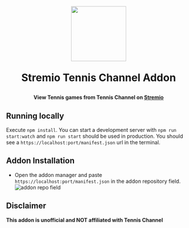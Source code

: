 <h1 align="center">
  <img width="150" src="https://i.pinimg.com/originals/34/85/8c/34858c396585f2f36851cca0db1c7da1.png" />
  <p>Stremio Tennis Channel Addon</p>
</h1>

<h4 align="center">View Tennis games from Tennis Channel on <a href="https://www.stremio.com/" target="_blank">Stremio</a></h4>

## Running locally
Execute `npm install`. 
You can start a development server with `npm run start:watch` and `npm run start` should be used in production.
You should see a `https://localhost:port/manifest.json` url in the terminal.

## Addon Installation
* Open the addon manager and paste `https://localhost:port/manifest.json` in the addon repository field.<br>
![addon repo field](https://i.imgur.com/RODMkww.png)

## Disclaimer
**This addon is unofficial and NOT affiliated with Tennis Channel**

